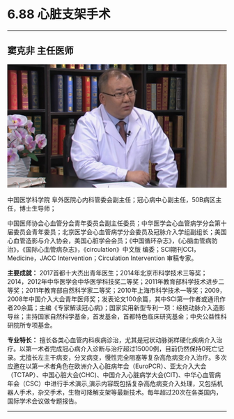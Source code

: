 # 6.88 心脏支架手术

---

## 窦克非 主任医师

![1679383539944](image/c06_088/1679383539944.png)

中国医学科学院 阜外医院心内科管委会副主任；冠心病中心副主任，50B病区主任，博士生导师；

中国医师协会心血管分会青年委员会副主任委员；中华医学会心血管病学分会第十届委员会青年委员；北京医学会心血管病学分会委员及冠脉介入学组副组长；美国心血管造影与介入协会，美国心脏学会会员；《中国循环杂志》，《心脑血管病防治》，《国际心血管病杂志》，《circulation》中文版 编委；SCI期刊CCI，Medicine，JACC Intervention；Circulation Intervention 审稿专家。

**主要成就：** 2017首都十大杰出青年医生；2014年北京市科学技术三等奖；2014，2012年中华医学会中华医学科技奖二等奖；2011年教育部科学技术进步二等奖；2011年教育部自然科学家二等奖；2010年上海市科学技术一等奖；2009，2008年中国介入大会青年医师奖；发表论文100余篇，其中SCI第一作者或通讯作者20余篇；主编《专家解读冠心病》；国家实用新型专利一项：经桡动脉介入造影导丝；主持国家自然科学基金，首发基金，首都特色临床研究基金；中央公益性科研院所专项基金。

**专业特长：** 擅长各类心血管内科疾病诊治，尤其是冠状动脉粥样硬化疾病介入治疗。以第一术者完成冠心病介入诊断与治疗超过15000例，目前仍然保持0死亡记录。尤擅长左主干病变，分叉病变，慢性完全阻塞等复杂高危病变介入治疗。多次应邀在以第一术者角色在欧洲介入心脏病年会（EuroPCR）、亚太介入大会（TCTAP）、中国心脏大会(CHC)、中国介入心脏病学大会(CIT)、中华心血管病年会（CSC）中进行手术演示,演示内容既包括复杂高危病变介入处理，又包括机器人手术，杂交手术，生物可降解支架等最新技术。每年超过20次在各类国内，国际学术会议做专题报告。

---
